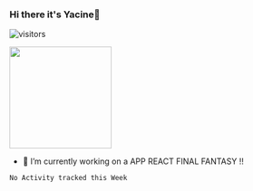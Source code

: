 ### Hi there it's Yacine👋

![visitors](https://visitor-badge.glitch.me/badge?page_id=yacine-21.visitor-badge)

<img height="180em" src="https://github-readme-stats.vercel.app/api?username=yacine-21&show_icons=true&hide_border=true&&count_private=true&include_all_commits=true" />


- 🔭 I’m currently working on a APP REACT FINAL FANTASY !!

<!--START_SECTION:waka-->
```text
No Activity tracked this Week
```
<!--END_SECTION:waka-->

<!--
**yacine-21/yacine-21** is a ✨ _special_ ✨ repository because its `README.md` (this file) appears on your GitHub profile.

Here are some ideas to get you started:

- 🔭 I’m currently working on ...
- 🌱 I’m currently learning ...
- 👯 I’m looking to collaborate on ...
- 🤔 I’m looking for help with ...
- 💬 Ask me about ...
- 📫 How to reach me: ...
- 😄 Pronouns: ...
- ⚡ Fun fact: ...
-->
